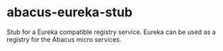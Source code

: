 abacus-eureka-stub
===

Stub for a Eureka compatible registry service. Eureka can be used as a
registry for the Abacus micro services.

